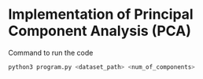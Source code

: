 # Implementation of Principal Component Analysis (PCA)

Command to run the code

```bash
python3 program.py <dataset_path> <num_of_components>
```

